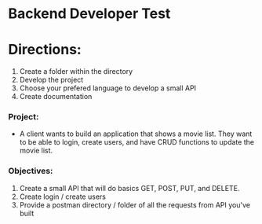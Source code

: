 # Backend Developer Test

# Directions:
1. Create a folder within the directory
2. Develop the project
3. Choose your prefered language to develop a small API
4. Create documentation

### Project:
-  A client wants to build an application that shows a movie list. They want to be able to login, create users, and have CRUD functions to update the movie list.


### Objectives:
1. Create a small API that will do basics GET, POST, PUT, and DELETE.
2. Create login / create users
3. Provide a postman directory / folder of all the requests from API you've built